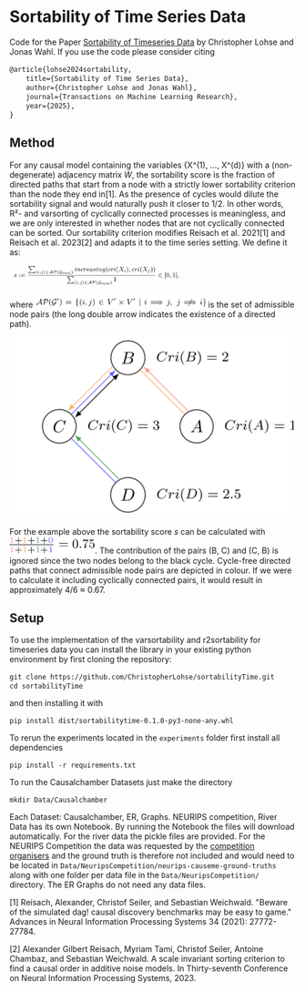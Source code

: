 # Sortability of Time Series Data

Code for the Paper [Sortability of Timeseries Data](https://openreview.net/forum?id=OGvmCpcHdV) by Christopher Lohse and Jonas Wahl.
If you use the code please consider citing

```
@article{lohse2024sortability,
    title={Sortability of Time Series Data},
    author={Christopher Lohse and Jonas Wahl},
    journal={Transactions on Machine Learning Research},
    year={2025},
}
```



## Method
For any causal model containing the variables {X^(1), …, X^(d)} with a (non-degenerate) adjacency matrix *W*, the sortability score is the fraction of directed paths that start from a node with a strictly lower sortability criterion than the node they end in[1]. 
As the presence of cycles would dilute the sortability signal and would naturally push it closer to 1/2. In other words, R²- and varsorting of cyclically connected processes is meaningless, and we are only interested in whether nodes that are not cyclically connected can be sorted. Our sortability criterion modifies Reisach et al. 2021[1] and Reisach et al. 2023[2] and adapts it to the time series setting. We define it as:

<img src="Figures/equation1.png" width="300px" />

where <img src="Figures/equation2.png" width="300px" /> is the set of admissible node pairs (the long double arrow indicates the existence of a directed path).


<img src="Figures/example.png" width="500px" />

For the example above the sortability score *s* can be calculated with <img src="Figures/sortability_score.png" width="150px" />.
The contribution of the pairs (B, C) and (C, B) is ignored since the two nodes belong to the black cycle. Cycle-free directed paths that connect admissible node pairs are depicted in colour.
If we were to calculate it including cyclically connected pairs, it would result in approximately 4/6 ≈ 0.67.

## Setup

To use the implementation of the varsortability and r2sortability for timeseries data you can install the library in your existing python environment by first cloning the repository:
```
git clone https://github.com/ChristopherLohse/sortabilityTime.git
cd sortabilityTime
```
and then installing it with
```
pip install dist/sortabilitytime-0.1.0-py3-none-any.whl
```
To rerun the experiments located in the `experiments` folder first install all dependencies

```
pip install -r requirements.txt
```
To run the Causalchamber Datasets just make the directory
```
mkdir Data/Causalchamber
```
Each Dataset: Causalchamber, ER, Graphs. NEURIPS competition, River Data has its own Notebook.
By running the Notebook the files will download automatically.
For the river data the pickle files are provided. 
For the NEURIPS Competition the data was requested by the [competition organisers](https://causeme.uv.es)
and the ground truth is therefore not included and would 
need to be located in `Data/NeuripsCompetition/neurips-causeme-ground-truths` along with one folder per data file in the `Data/NeuripsCompetition/` directory.
The ER Graphs do not need any data files.


[1] Reisach, Alexander, Christof Seiler, and Sebastian Weichwald. "Beware of the simulated dag! causal discovery benchmarks may be easy to game." Advances in Neural Information Processing Systems 34 (2021): 27772-27784.

[2] Alexander Gilbert Reisach, Myriam Tami, Christof Seiler, Antoine Chambaz, and Sebastian Weichwald. A scale invariant sorting criterion to find a causal order in additive noise models. In Thirty-seventh Conference on Neural Information Processing Systems, 2023.
